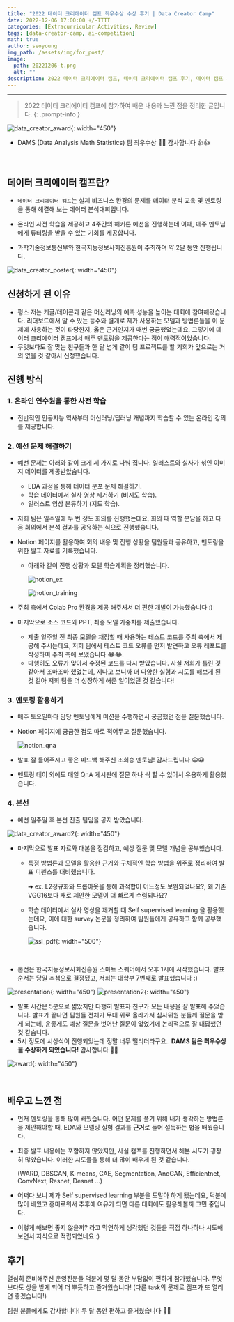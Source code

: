 ```yaml
---
title: "2022 데이터 크리에이터 캠프 최우수상 수상 후기 | Data Creator Camp"
date: 2022-12-06 17:00:00 +/-TTTT
categories: [Extracurricular Activities, Review]
tags: [data-creator-camp, ai-competition]
math: true
author: seoyoung
img_path: /assets/img/for_post/
image:
  path: 20221206-t.png
  alt: ""
description: 2022 데이터 크리에이터 캠프, 데이터 크리에이터 캠프 후기, 데이터 캠프 후기, 2022 Data Creator Camp
---
```




------------------------

> 2022 데이터 크리에이터 캠프에 참가하여 배운 내용과 느낀 점을 정리한 글입니다.
{: .prompt-info }


![data_creator_award](20221206-2.png){: width="450"}

- DAMS (Data Analysis Math Statistics) 팀 최우수상 🎉🎉 감사합니다 👍👍



&nbsp;
&nbsp;
&nbsp;

## **데이터 크리에이터 캠프란?**

- `데이터 크리에이터 캠프`는 실제 비즈니스 환경의 문제를 데이터 분석 교육 및 멘토링을 통해 해결해 보는 데이터 분석대회입니다.
- 온라인 사전 학습을 제공하고 4주간의 해커톤 예선을 진행하는데 이때, 매주 멘토님에게 튜터링을 받을 수 있는 기회를 제공합니다.

- 과학기술정보통신부와 한국지능정보사회진흥원이 주최하며 약 2달 동안 진행됩니다.



![data_creator_poster](20221206-1.png){: width="450"}



## **신청하게 된 이유**

- 평소 저는 캐글/데이콘과 같은 머신러닝의 예측 성능을 높이는 대회에 참여해왔습니다. 리더보드에서 알 수 있는 등수와 별개로 제가 사용하는 모델과 방법론들을 이 문제에 사용하는 것이 타당한지, 옳은 근거인지가 매번 궁금했었는데요, 그렇기에 데이터 크리에이터 캠프에서 매주 멘토링을 제공한다는 점이 매력적이었습니다.
- 무엇보다도 잘 맞는 친구들과 한 달 넘게 같이 팀 프로젝트를 할 기회가 앞으로는 거의 없을 것 같아서 신청했습니다.



## **진행 방식**

### 1. 온라인 연수원을 통한 사전 학습

- 전반적인 인공지능 역사부터 머신러닝/딥러닝 개념까지 학습할 수 있는 온라인 강의를 제공합니다.



### 2. 예선 문제 해결하기

- 예선 문제는 아래와 같이 크게 세 가지로 나눠 집니다. 일러스트와 실사가 섞인 이미지 데이터를 제공받았습니다.
  - EDA 과정을 통해 데이터 분포 문제 해결하기.
  - 학습 데이터에서 실사 영상 제거하기 (비지도 학습).
  - 일러스트 영상 분류하기 (지도 학습).

- 저희 팀은 일주일에 두 번 정도 회의를 진행했는데요, 회의 때 역할 분담을 하고 다음 회의에서 분석 결과를 공유하는 식으로 진행했습니다.

- Notion 페이지를 활용하여 회의 내용 및 진행 상황을 팀원들과 공유하고, 멘토링을 위한 발표 자료를 기록했습니다.

  - 아래와 같이 진행 상황과 모델 학습계획을 정리했습니다.

    ![notion_ex](20221206-3.png)

    ![notion_training](20221206-5.png)

- 주최 측에서 Colab Pro 환경을 제공 해주셔서 더 편한 개발이 가능했습니다 :)

- 마지막으로 소스 코드와 PPT, 최종 모델 가중치를 제출했습니다.
  - 제출 일주일 전 최종 모델을 채점할 때 사용하는 테스트 코드를 주최 측에서 제공해 주시는데요, 저희 팀에서 테스트 코드 오류를 먼저 발견하고 오류 레포트를 작성하여 주최 측에 보냈습니다 😂😂. 
  - 다행히도 오류가 맞아서 수정된 코드를 다시 받았습니다. 사실 저희가 틀린 것 같아서 조마조마 했었는데, 지나고 보니까 더 다양한 실험과 시도를 해보게 된 것 같아 저희 팀을 더 성장하게 해준 일이었던 것 같습니다!



### 3. 멘토링 활용하기

- 매주 토요일마다 담당 멘토님에게 미션을 수행하면서 궁금했던 점을 질문했습니다. 

- Notion 페이지에 궁금한 점도 따로 적어두고 질문했습니다.

  ![notion_qna](20221206-4.png)

- 발표 잘 들어주시고 좋은 피드백 해주신 조희승 멘토님! 감사드립니다 😀😀

+ 멘토링 데이 외에도 매일 QnA 게시판에 질문 하나 씩 할 수 있어서 유용하게 활용했습니다. 



### 4. 본선

- 예선 일주일 후 본선 진출 팀임을 공지 받았습니다.

![data_creator_award2](20221206-6.png){: width="450"}

- 마지막으로 발표 자료와 대본을 점검하고, 예상 질문 및 모델 개념을 공부했습니다. 

  - 특정 방법론과 모델을 활용한 근거와 구체적인 학습 방법을 위주로 정리하여 발표 디펜스를 대비했습니다.

    ➔ ex. L2정규화와 드롭아웃을 통해 과적합이 어느정도 보완되었나요?, 왜 기존 VGG16보다 새로 제안한 모델이 더 빠르게 수렴되나요?

  - 학습 데이터에서 실사 영상을 제거할 때 Self supervised learning 을 활용했는데요, 이에 대한 survey 논문을 정리하여 팀원들에게 공유하고 함께 공부했습니다.

    ![ssl_pdf](20221206-7.png){: width="500"}


&nbsp;
&nbsp;
&nbsp;

- 본선은 한국지능정보사회진흥원 스마트 스퀘어에서 오후 1시에 시작했습니다. 발표 순서는 당일 추첨으로 결정됐고, 저희는 대학부 7번째로 발표했습니다 :)

![presentation](20221206-8.jpg){: width="450"} ![presentation2](20221206-9.jpg){: width="450"}



- 발표 시간은 5분으로 짧았지만 다행히 발표자 친구가 모든 내용을 잘 발표해 주었습니다. 발표가 끝나면 팀원들 전체가 무대 위로 올라가서 심사위원 분들께 질문을 받게 되는데, 운좋게도 예상 질문을 벗어난 질문이 없었기에 논리적으로 잘 대답했던 것 같습니다.
- 5시 정도에 시상식이 진행되었는데 정말 너무 떨리더라구요.. **DAMS 팀은 최우수상을 수상하게 되었습니다!** 감사합니다 🎉🎉

![award](20221206-10.jpg){: width="450"}


&nbsp;
&nbsp;
&nbsp;

## **배우고 느낀 점**

- 먼저 멘토링을 통해 많이 배웠습니다. 어떤 문제를 풀기 위해 내가 생각하는 방법론을 제안해야할 때, EDA와 모델링 실험 결과를 **근거**로 들어 설득하는 법을 배웠습니다. 

- 최종 발표 내용에는 포함하지 않았지만, 사실 캠프를 진행하면서 해본 시도가 굉장히 많았습니다. 이러한 시도들을 통해 더 많이 배우게 된 것 같습니다.

  (WARD, DBSCAN, K-means, CAE, Segmentation, AnoGAN, Efficientnet, ConvNext, Resnet, Desnet ...)

- 어쩌다 보니 제가 Self supervised learning 부분을 도맡아 하게 됐는데요, 덕분에 많이 배웠고 흥미로워서 추후에 여유가 되면 다른 대회에도 활용해볼까 고민 중입니다.

- 이렇게 해보면 좋지 않을까? 라고 막연하게 생각했던 것들을 직접 하나하나 시도해 보면서 지식으로 적립되었네요 :)



## **후기**

열심히 준비해주신 운영진분들 덕분에 몇 달 동안 부담없이 편하게 참가했습니다. 무엇보다도 상을 받게 되어 더 뿌듯하고 즐거웠습니다! (다른 task의 문제로 캠프가 또 열리면 좋겠습니다!)

팀원 분들에게도 감사합니다! 두 달 동안 편하고 즐거웠습니다 🤗🫶
